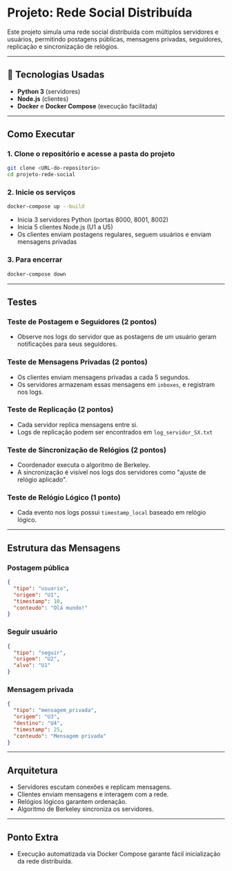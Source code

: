 # Projeto: Rede Social Distribuída

Este projeto simula uma rede social distribuída com múltiplos servidores e usuários, permitindo postagens públicas, mensagens privadas, seguidores, replicação e sincronização de relógios.

---

## 🔧 Tecnologias Usadas
- **Python 3** (servidores)
- **Node.js** (clientes)
- **Docker** e **Docker Compose** (execução facilitada)

---

## Como Executar

### 1. Clone o repositório e acesse a pasta do projeto
```bash
git clone <URL-do-repositorio>
cd projeto-rede-social
```

### 2. Inicie os serviços
```bash
docker-compose up --build
```

- Inicia 3 servidores Python (portas 8000, 8001, 8002)
- Inicia 5 clientes Node.js (U1 a U5)
- Os clientes enviam postagens regulares, seguem usuários e enviam mensagens privadas

### 3. Para encerrar
```bash
docker-compose down
```

---

## Testes

### Teste de Postagem e Seguidores (2 pontos)
- Observe nos logs do servidor que as postagens de um usuário geram notificações para seus seguidores.

### Teste de Mensagens Privadas (2 pontos)
- Os clientes enviam mensagens privadas a cada 5 segundos.
- Os servidores armazenam essas mensagens em `inboxes`, e registram nos logs.

### Teste de Replicação (2 pontos)
- Cada servidor replica mensagens entre si.
- Logs de replicação podem ser encontrados em `log_servidor_SX.txt`

### Teste de Sincronização de Relógios (2 pontos)
- Coordenador executa o algoritmo de Berkeley.
- A sincronização é visível nos logs dos servidores como "ajuste de relógio aplicado".

### Teste de Relógio Lógico (1 ponto)
- Cada evento nos logs possui `timestamp_local` baseado em relógio lógico.

---

## Estrutura das Mensagens

### Postagem pública
```json
{
  "tipo": "usuario",
  "origem": "U1",
  "timestamp": 10,
  "conteudo": "Olá mundo!"
}
```

### Seguir usuário
```json
{
  "tipo": "seguir",
  "origem": "U2",
  "alvo": "U1"
}
```

### Mensagem privada
```json
{
  "tipo": "mensagem_privada",
  "origem": "U3",
  "destino": "U4",
  "timestamp": 25,
  "conteudo": "Mensagem privada"
}
```

---

## Arquitetura
- Servidores escutam conexões e replicam mensagens.
- Clientes enviam mensagens e interagem com a rede.
- Relógios lógicos garantem ordenação.
- Algoritmo de Berkeley sincroniza os servidores.

---

## Ponto Extra
- Execução automatizada via Docker Compose garante fácil inicialização da rede distribuída.
